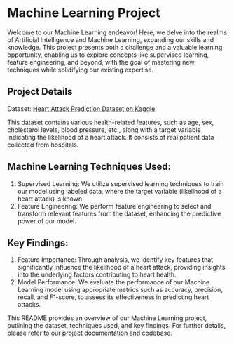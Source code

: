 # Machine Learning Project

Welcome to our Machine Learning endeavor! Here, we delve into the realms of Artificial Intelligence and Machine Learning, expanding our skills and knowledge. This project presents both a challenge and a valuable learning opportunity, enabling us to explore concepts like supervised learning, feature engineering, and beyond, with the goal of mastering new techniques while solidifying our existing expertise.

## Project Details
Dataset: [Heart Attack Prediction Dataset on Kaggle](https://www.kaggle.com/datasets/m1relly/heart-attack-prediction)

This dataset contains various health-related features, such as age, sex, cholesterol levels, blood pressure, etc., along with a target variable indicating the likelihood of a heart attack. It consists of real patient data collected from hospitals.

## Machine Learning Techniques Used:

1. Supervised Learning: We utilize supervised learning techniques to train our model using labeled data, where the target variable (likelihood of a heart attack) is known.
2. Feature Engineering: We perform feature engineering to select and transform relevant features from the dataset, enhancing the predictive power of our model.

## Key Findings:

1. Feature Importance: Through analysis, we identify key features that significantly influence the likelihood of a heart attack, providing insights into the underlying factors contributing to heart health.
2. Model Performance: We evaluate the performance of our Machine Learning model using appropriate metrics such as accuracy, precision, recall, and F1-score, to assess its effectiveness in predicting heart attacks.
   
This README provides an overview of our Machine Learning project, outlining the dataset, techniques used, and key findings. For further details, please refer to our project documentation and codebase.
